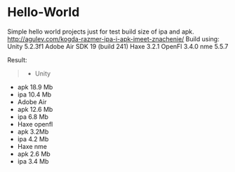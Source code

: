 # Hello-World
Simple hello world projects just for test build size of ipa and apk.
http://agulev.com/kogda-razmer-ipa-i-apk-imeet-znachenie/
Build using:
Unity 5.2.3f1
Adobe Air SDK 19 (build 241)
Haxe 3.2.1
OpenFl 3.4.0
nme 5.5.7

Result:
> - Unity
 - apk 18.9 Mb
 - ipa 10.4 Mb
- Adobe Air
 - apk 12.6 Mb
 - ipa 6.8 Mb
- Haxe openfl
 - apk 3.2Mb
 - ipa 4.2 Mb
- Haxe nme
 - apk 2.6 Mb
 - ipa 3.4 Mb